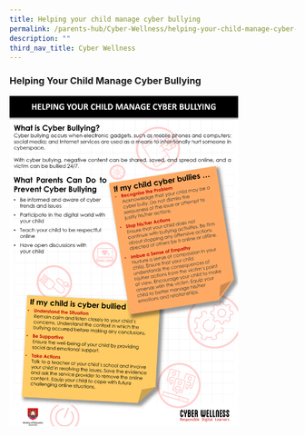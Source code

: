 ```yaml
---
title: Helping your child manage cyber bullying
permalink: /parents-hub/Cyber-Wellness/helping-your-child-manage-cyber-bullying
description: ""
third_nav_title: Cyber Wellness
---
```

### Helping Your Child Manage Cyber Bullying

<img src="/images/cw3.png" 
     style="width:80%">

